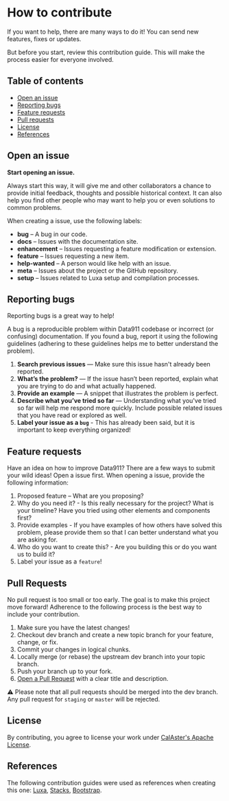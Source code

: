 # How to contribute

If you want to help, there are many ways to do it! You can send new features, fixes or updates.

But before you start, review this contribution guide. This will make the process easier for everyone involved.

## Table of contents

- [Open an issue](#open-an-issue)
- [Reporting bugs](#reporting-bugs)
- [Feature requests](#feature-requests)
- [Pull requests](#pull-requests)
- [License](#license)
- [References](#references)

## Open an issue

**Start opening an issue.**

Always start this way, it will give me and other collaborators a chance to provide initial feedback, thoughts and possible historical context. It can also help you find other people who may want to help you or even solutions to common problems.

When creating a issue, use the following labels:

- **bug** – A bug in our code.
- **docs** – Issues with the documentation site.
- **enhancement** – Issues requesting a feature modification or extension.
- **feature** – Issues requesting a new item.
- **help-wanted** – A person would like help with an issue.
- **meta** – Issues about the project or the GitHub repository.
- **setup** – Issues related to Luxa setup and compilation processes.

## Reporting bugs

Reporting bugs is a great way to help!

A bug is a reproducible problem within Data911 codebase or incorrect (or confusing) documentation. If you found a bug, report it using the following guidelines (adhering to these guidelines helps me to better understand the problem).

1.  **Search previous issues** — Make sure this issue hasn't already been reported.
2.  **What’s the problem?** — If the issue hasn’t been reported, explain what you are trying to do and what actually happened.
3.  **Provide an example** — A snippet that illustrates the problem is perfect.
4.  **Describe what you’ve tried so far** — Understanding what you've tried so far will help me respond more quickly. Include possible related issues that you have read or explored as well.
5.  **Label your issue as a `bug`** - This has already been said, but it is important to keep everything organized!

## Feature requests

Have an idea on how to improve Data911? There are a few ways to submit your wild ideas! Open a issue first. When opening a issue, provide the following information:

1.  Proposed feature – What are you proposing?
2.  Why do you need it? - Is this really necessary for the project? What is your timeline? Have you tried using other elements and components first?
3.  Provide examples - If you have examples of how others have solved this problem, please provide them so that I can better understand what you are asking for.
4.  Who do you want to create this? - Are you building this or do you want us to build it?
5.  Label your issue as a `feature`!

## Pull Requests

No pull request is too small or too early. The goal is to make this project move forward! Adherence to the following process is the best way to include your contribution.

1.  Make sure you have the latest changes!
2.  Checkout dev branch and create a new topic branch for your feature, change, or fix.
3.  Commit your changes in logical chunks.
4.  Locally merge (or rebase) the upstream dev branch into your topic branch.
5.  Push your branch up to your fork.
6.  [Open a Pull Request](https://github.com/cal-aster/data911/pulls) with a clear title and description.

:warning: Please note that all pull requests should be merged into the dev branch. Any pull request for `staging` or `master` will be rejected.

## License

By contributing, you agree to license your work under [CalAster's Apache License](https://github.com/cal-aster/data911/blob/master/LICENSE).

## References

The following contribution guides were used as references when creating this one: [Luxa](https://github.com/luxonauta/luxa), [Stacks](https://github.com/StackExchange/Stacks/), [Bootstrap](https://github.com/twbs/bootstrap/).
